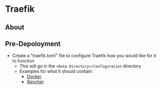 # Traefik

## About

## Pre-Depoloyment

* Create a "traefik.toml" file to configure Traefik how you would like for it to function
  * This will go in the `<Data Directory>/Configuration` directory
  * Examples for what it should contain:
    * [Docker](https://docs.traefik.io/configuration/backends/docker/)
    * [Rancher](https://docs.traefik.io/configuration/backends/rancher/)
